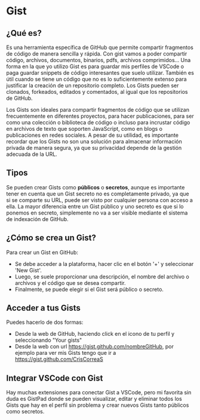 # Gist

## ¿Qué es?
Es una herramienta específica de GitHub que permite compartir fragmentos de código de manera sencilla y rápida. Con gist vamos a poder compartir código, archivos, documentos, binarios, pdfs, archivos comprimidos... Una forma en la que yo utilizo Gist es para guardar mis perfiles de VSCode o paga guardar snippets de código interesantes que suelo utilizar. También es útil cuando se tiene un código que no es lo suficientemente extenso para justificar la creación de un repositorio completo. Los Gists pueden ser clonados, forkeados, editados y comentados, al igual que los repositorios de GitHub.

Los Gists son ideales para compartir fragmentos de código que se utilizan frecuentemente en diferentes proyectos, para hacer publicaciones, para ser como una colección o biblioteca de código o incluso para incrustar código en archivos de texto que soporten JavaScript, como en blogs o publicaciones en redes sociales. A pesar de su utilidad, es importante recordar que los Gists no son una solución para almacenar información privada de manera segura, ya que su privacidad depende de la gestión adecuada de la URL.

## Tipos
Se pueden crear Gists como **públicos** o **secretos**, aunque es importante tener en cuenta que un Gist secreto no es completamente privado, ya que si se comparte su URL, puede ser visto por cualquier persona con acceso a ella. La mayor diferencia entre un Gist público y uno secreto es que si lo ponemos en secreto, simplemente no va a ser visible mediante el sistema de indexación de GitHub.

## ¿Cómo se crea un Gist?
Para crear un Gist en GitHub:
- Se debe acceder a la plataforma, hacer clic en el botón '+' y seleccionar 'New Gist'. 
- Luego, se suele proporcionar una descripción, el nombre del archivo o archivos y el código que se desea compartir. 
- Finalmente, se puede elegir si el Gist será público o secreto. 

## Acceder a tus Gists
Puedes hacerlo de dos formas:
- Desde la web de GitHub, haciendo click en el icono de tu perfil y seleccionando "Your gists"
- Desde la web con url https://gist.github.com/nombreGitHub, por ejemplo para ver mis Gists tengo que ir a https://gist.github.com/CrisCorreaS

## Integrar VSCode con Gist
Hay muchas extensiones para conectar Gist a VSCode, pero mi favorita sin duda es GistPad donde se pueden visualizar, editar y eliminar todos los Gists que hay en el perfil sin problema y crear nuevos Gists tanto públicos como secretos.